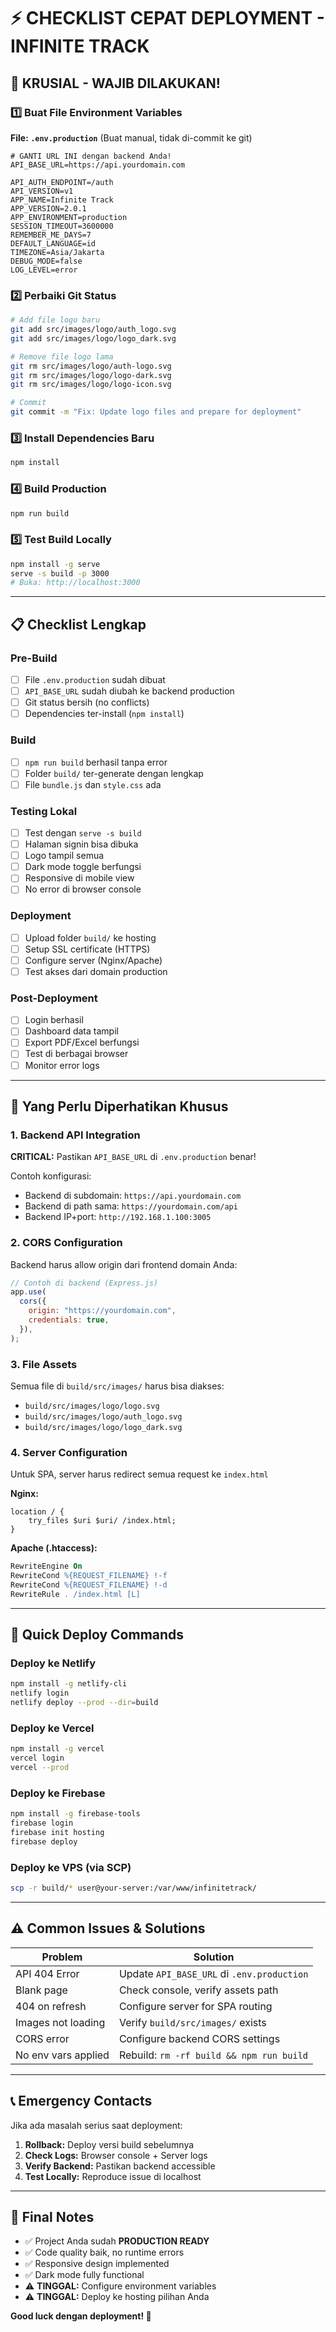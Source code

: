 # ⚡ CHECKLIST CEPAT DEPLOYMENT - INFINITE TRACK

## 🚨 KRUSIAL - WAJIB DILAKUKAN!

### 1️⃣ Buat File Environment Variables

**File: `.env.production`** (Buat manual, tidak di-commit ke git)

```env
# GANTI URL INI dengan backend Anda!
API_BASE_URL=https://api.yourdomain.com

API_AUTH_ENDPOINT=/auth
API_VERSION=v1
APP_NAME=Infinite Track
APP_VERSION=2.0.1
APP_ENVIRONMENT=production
SESSION_TIMEOUT=3600000
REMEMBER_ME_DAYS=7
DEFAULT_LANGUAGE=id
TIMEZONE=Asia/Jakarta
DEBUG_MODE=false
LOG_LEVEL=error
```

### 2️⃣ Perbaiki Git Status

```bash
# Add file logo baru
git add src/images/logo/auth_logo.svg
git add src/images/logo/logo_dark.svg

# Remove file logo lama
git rm src/images/logo/auth-logo.svg
git rm src/images/logo/logo-dark.svg
git rm src/images/logo/logo-icon.svg

# Commit
git commit -m "Fix: Update logo files and prepare for deployment"
```

### 3️⃣ Install Dependencies Baru

```bash
npm install
```

### 4️⃣ Build Production

```bash
npm run build
```

### 5️⃣ Test Build Locally

```bash
npm install -g serve
serve -s build -p 3000
# Buka: http://localhost:3000
```

---

## 📋 Checklist Lengkap

### Pre-Build

- [ ] File `.env.production` sudah dibuat
- [ ] `API_BASE_URL` sudah diubah ke backend production
- [ ] Git status bersih (no conflicts)
- [ ] Dependencies ter-install (`npm install`)

### Build

- [ ] `npm run build` berhasil tanpa error
- [ ] Folder `build/` ter-generate dengan lengkap
- [ ] File `bundle.js` dan `style.css` ada

### Testing Lokal

- [ ] Test dengan `serve -s build`
- [ ] Halaman signin bisa dibuka
- [ ] Logo tampil semua
- [ ] Dark mode toggle berfungsi
- [ ] Responsive di mobile view
- [ ] No error di browser console

### Deployment

- [ ] Upload folder `build/` ke hosting
- [ ] Setup SSL certificate (HTTPS)
- [ ] Configure server (Nginx/Apache)
- [ ] Test akses dari domain production

### Post-Deployment

- [ ] Login berhasil
- [ ] Dashboard data tampil
- [ ] Export PDF/Excel berfungsi
- [ ] Test di berbagai browser
- [ ] Monitor error logs

---

## 🎯 Yang Perlu Diperhatikan Khusus

### 1. Backend API Integration

**CRITICAL:** Pastikan `API_BASE_URL` di `.env.production` benar!

Contoh konfigurasi:

- Backend di subdomain: `https://api.yourdomain.com`
- Backend di path sama: `https://yourdomain.com/api`
- Backend IP+port: `http://192.168.1.100:3005`

### 2. CORS Configuration

Backend harus allow origin dari frontend domain Anda:

```javascript
// Contoh di backend (Express.js)
app.use(
  cors({
    origin: "https://yourdomain.com",
    credentials: true,
  }),
);
```

### 3. File Assets

Semua file di `build/src/images/` harus bisa diakses:

- `build/src/images/logo/logo.svg`
- `build/src/images/logo/auth_logo.svg`
- `build/src/images/logo/logo_dark.svg`

### 4. Server Configuration

Untuk SPA, server harus redirect semua request ke `index.html`

**Nginx:**

```nginx
location / {
    try_files $uri $uri/ /index.html;
}
```

**Apache (.htaccess):**

```apache
RewriteEngine On
RewriteCond %{REQUEST_FILENAME} !-f
RewriteCond %{REQUEST_FILENAME} !-d
RewriteRule . /index.html [L]
```

---

## 🚀 Quick Deploy Commands

### Deploy ke Netlify

```bash
npm install -g netlify-cli
netlify login
netlify deploy --prod --dir=build
```

### Deploy ke Vercel

```bash
npm install -g vercel
vercel login
vercel --prod
```

### Deploy ke Firebase

```bash
npm install -g firebase-tools
firebase login
firebase init hosting
firebase deploy
```

### Deploy ke VPS (via SCP)

```bash
scp -r build/* user@your-server:/var/www/infinitetrack/
```

---

## ⚠️ Common Issues & Solutions

| Problem             | Solution                                   |
| ------------------- | ------------------------------------------ |
| API 404 Error       | Update `API_BASE_URL` di `.env.production` |
| Blank page          | Check console, verify assets path          |
| 404 on refresh      | Configure server for SPA routing           |
| Images not loading  | Verify `build/src/images/` exists          |
| CORS error          | Configure backend CORS settings            |
| No env vars applied | Rebuild: `rm -rf build && npm run build`   |

---

## 📞 Emergency Contacts

Jika ada masalah serius saat deployment:

1. **Rollback:** Deploy versi build sebelumnya
2. **Check Logs:** Browser console + Server logs
3. **Verify Backend:** Pastikan backend accessible
4. **Test Locally:** Reproduce issue di localhost

---

## 📝 Final Notes

- ✅ Project Anda sudah **PRODUCTION READY**
- ✅ Code quality baik, no runtime errors
- ✅ Responsive design implemented
- ✅ Dark mode fully functional
- ⚠️ **TINGGAL:** Configure environment variables
- ⚠️ **TINGGAL:** Deploy ke hosting pilihan Anda

**Good luck dengan deployment! 🚀**
